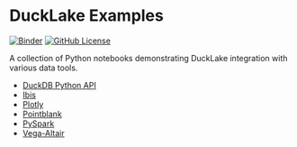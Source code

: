 # DuckLake Examples

[![Binder](https://mybinder.org/badge_logo.svg)](https://mybinder.org/v2/gh/esadek/ducklake-examples/main)
[![GitHub License](https://img.shields.io/github/license/esadek/ducklake-examples)](LICENSE)

A collection of Python notebooks demonstrating DuckLake integration with various data tools.

- [DuckDB Python API](examples/duckdb.ipynb)
- [Ibis](examples/ibis.ipynb)
- [Plotly](examples/plotly.ipynb)
- [Pointblank](examples/pointblank.ipynb)
- [PySpark](examples/pyspark.ipynb)
- [Vega-Altair](examples/vega_altair.ipynb)
